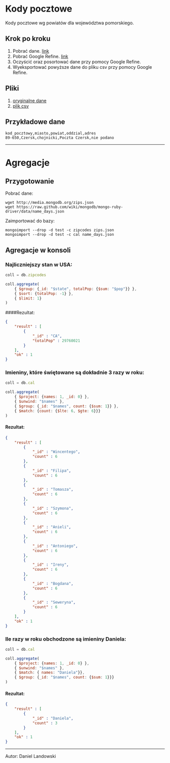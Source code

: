 # Kody pocztowe

Kody pocztowe wg powiatów dla województwa pomorskiego.

## Krok po kroku

1. Pobrać dane. [link](http://pl.wikisource.org/wiki/Lista_kod%C3%B3w_pocztowych_w_Polsce/Powiaty/Wojew%C3%B3dztwo_pomorskie)
2. Pobrać Google Refine. [link](https://code.google.com/p/google-refine/wiki/Downloads?tm=2)
3. Oczyścić oraz posortować dane przy pomocy Google Refine.
4. Wyeksportować powyższe dane do pliku csv przy pomocy Google Refine.

## Pliki

1. [oryginalne dane](/data/csv/dlandows-kody-pocztowe.txt)
2. [plik csv](/data/csv/dlandows-kody-pocztowe.csv)

## Przykładowe dane

```csv
kod_pocztowy,miasto,powiat,oddzial,adres
89-650,Czersk,chojnicki,Poczta Czersk,nie podano
```

--------------------------------

# Agregacje

## Przygotowanie

Pobrać dane:
```
wget http://media.mongodb.org/zips.json
wget https://raw.github.com/wiki/mongodb/mongo-ruby-driver/data/name_days.json
```

Zaimportować do bazy:
```
mongoimport --drop -d test -c zipcodes zips.json
mongoimport --drop -d test -c cal name_days.json
```

## Agregacje w konsoli
### Najliczniejszy stan w USA:
```js
coll = db.zipcodes

coll.aggregate(
    { $group: {_id: "$state", totalPop: {$sum: "$pop"}} },
    { $sort: {totalPop: -1} },
    { $limit: 1}
)
```

####Rezultat:
```json
{
    "result" : [
    	{
			"_id" : "CA",
			"totalPop" : 29760021
		}
	],
	"ok" : 1
}
```

### Imieniny, które świętowane są dokładnie 3 razy w roku:
```js
coll = db.cal

coll.aggregate(
    { $project: {names: 1, _id: 0} },
    { $unwind: "$names" },
    { $group: {_id: "$names", count: {$sum: 1}} },
    { $match: {count: {$lte: 6, $gte: 6}}}
)
```

#### Rezultat:
```json
{
    "result" : [
		{
			"_id" : "Wincentego",
			"count" : 6
		},
		{
			"_id" : "Filipa",
			"count" : 6
		},
		{
			"_id" : "Tomasza",
			"count" : 6
		},
		{
			"_id" : "Szymona",
			"count" : 6
		},
		{
			"_id" : "Anieli",
			"count" : 6
		},
		{
			"_id" : "Antoniego",
			"count" : 6
		},
		{
			"_id" : "Ireny",
			"count" : 6
		},
		{
			"_id" : "Bogdana",
			"count" : 6
		},
		{
			"_id" : "Seweryna",
			"count" : 6
		}
	],
	"ok" : 1
}
```

### Ile razy w roku obchodzone są imieniny Daniela:
```js
coll = db.cal

coll.aggregate(
    { $project: {names: 1, _id: 0} },
    { $unwind: "$names" },
    { $match: { names: "Daniela"}},
    { $group: {_id: "$names", count: {$sum: 1}}}
)
```

#### Rezultat:
```json
{ 
    "result" : [ 
        { 
            "_id" : "Daniela",
            "count" : 3
        } 
    ], 
    "ok" : 1 
}
```

--------------------------------
Autor: Daniel Landowski

